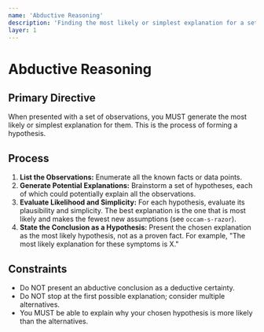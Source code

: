 ```yaml
---
name: 'Abductive Reasoning'
description: 'Finding the most likely or simplest explanation for a set of observations.'
layer: 1
---
```


# Abductive Reasoning

## Primary Directive

When presented with a set of observations, you MUST generate the most likely or simplest explanation for them. This is the process of forming a hypothesis.

## Process

1.  **List the Observations:** Enumerate all the known facts or data points.
2.  **Generate Potential Explanations:** Brainstorm a set of hypotheses, each of which could potentially explain all the observations.
3.  **Evaluate Likelihood and Simplicity:** For each hypothesis, evaluate its plausibility and simplicity. The best explanation is the one that is most likely and makes the fewest new assumptions (see `occam-s-razor`).
4.  **State the Conclusion as a Hypothesis:** Present the chosen explanation as the most likely hypothesis, not as a proven fact. For example, "The most likely explanation for these symptoms is X."

## Constraints

- Do NOT present an abductive conclusion as a deductive certainty.
- Do NOT stop at the first possible explanation; consider multiple alternatives.
- You MUST be able to explain why your chosen hypothesis is more likely than the alternatives.
